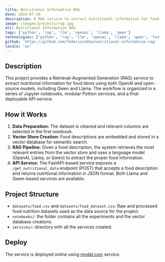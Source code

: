 ```yaml
---
title: Nutritional Information RAG
date: 2024-07-20
description: A RAG service to extract nutritional information for food items using both OpenAI and open-source models.
image: /images/projects/rag.jpg
alt: Nutritional Information RAG
tags: ['python', 'rag', 'llm', 'openai', 'llama', 'qwen']
technologies: ['python', 'rag', 'llm', 'openai', 'llama', 'qwen', 'fastapi', 'modal']
github: 'https://github.com/federicoibba/nutritional-information-rag'
locale: 'en'
---
```


## Description

This project provides a Retrieval-Augmented Generation (RAG) service to extract nutritional information for food items using both OpenAI and open-source models, including Qwen and Llama. The workflow is organized in a series of Jupyter notebooks, modular Python services, and a final deployable API service.

## How it Works

1.  **Data Preparation:** The dataset is cleaned and relevant columns are selected in the first notebook.
2.  **Vector Store Creation:** Food descriptions are embedded and stored in a vector database for semantic search.
3.  **RAG Pipeline:** Given a food description, the system retrieves the most relevant entries from the vector store and uses a language model (OpenAI, Llama, or Qwen) to extract the proper food information.
4.  **API Service:** The FastAPI-based service exposes a `/get_nutritional_data` endpoint (POST) that accepts a food description and returns nutritional information in JSON format. Both Llama and Qwen-based services are available.

## Project Structure

*   `datasets/food.csv` and `datasets/food_dataset.csv`: Raw and processed food nutrition datasets used as the data source for the project.
*   `notebooks/`: the folder contains all the experiments and the vector database creations.
*   `services/`: directory with all the services created.

## Deploy

The service is deployed online using [modal.com](https://modal.com) service.